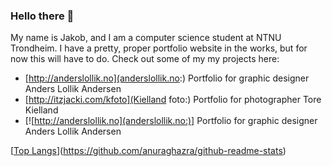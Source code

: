 ### Hello there 👋

My name is Jakob, and I am a computer science student at NTNU Trondheim. I have a pretty, proper portfolio website in the works, but for now this will have to do. Check out some of my my projects here:

- [http://anderslollik.no](anderslollik.no:) Portfolio for graphic designer Anders Lollik Andersen
- [http://itzjacki.com/kfoto](Kielland foto:) Portfolio for photographer Tore Kielland
- [![http://anderslollik.no](anderslollik.no:)] Portfolio for graphic designer Anders Lollik Andersen

[[Top Langs](https://github-readme-stats.vercel.app/api/top-langs/?username=itzjacki)](https://github.com/anuraghazra/github-readme-stats)
<!--
**itzjacki/itzjacki** is a ✨ _special_ ✨ repository because its `README.md` (this file) appears on your GitHub profile.

Here are some ideas to get you started:

- 🔭 I’m currently working on ...
- 🌱 I’m currently learning ...
- 👯 I’m looking to collaborate on ...
- 🤔 I’m looking for help with ...
- 💬 Ask me about ...
- 📫 How to reach me: ...
- 😄 Pronouns: ...
- ⚡ Fun fact: ...
-->
